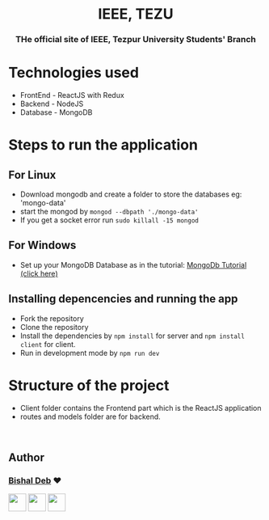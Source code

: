 <h1 align="center" >IEEE, TEZU</h1>
<h3 align="center"> THe official site of IEEE, Tezpur University Students' Branch</h3>

# Technologies used
* FrontEnd - ReactJS with Redux
* Backend - NodeJS
* Database - MongoDB


# Steps to run the application
## For Linux
* Download mongodb and create a folder to store the databases eg: 'mongo-data'
* start the mongod by `mongod --dbpath './mongo-data'`
* If you get a socket error run `sudo killall -15 mongod`
## For Windows
* Set up your MongoDB Database as in the tutorial: [MongoDb Tutorial (click here)](https://www.youtube.com/watch?v=FwMwO8pXfq0&t=27s
)
## Installing depencencies and running the app
* Fork the repository
* Clone the repository
* Install the dependencies by `npm install` for server and `npm install client` for client.
* Run in development mode by `npm run dev`


# Structure of the project 
* Client folder contains the Frontend part which is the ReactJS application
* routes and models folder are for backend.


<br>

## Author

### [Bishal Deb](https://github.com/thebishaldeb) ❤

[<img src="https://image.flaticon.com/icons/svg/185/185964.svg" width="35" padding="10">](https://linkedin.com/in/bishal-deb-0322b6148/)
[<img src="https://image.flaticon.com/icons/svg/185/185981.svg" width="35" padding="10">](https://www.facebook.com/bishal.deb.5811)
[<img src="https://image.flaticon.com/icons/svg/185/185985.svg" width="35" padding="10">](https://www.instagram.com/the_zalophus/)
